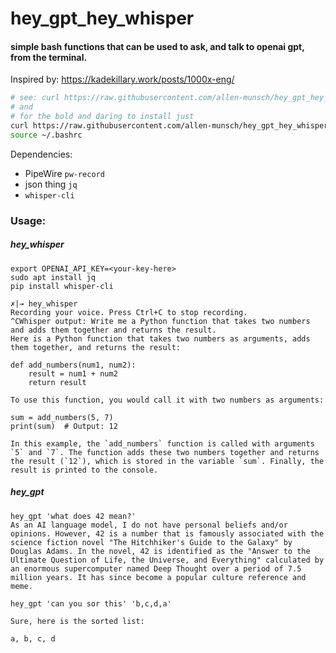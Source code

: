 # hey_gpt_hey_whisper

#### simple bash functions that can be used to ask, and talk to openai gpt, from the terminal.

Inspired by: https://kadekillary.work/posts/1000x-eng/


```bash
# see: curl https://raw.githubusercontent.com/allen-munsch/hey_gpt_hey_whisper/main/hey_gpt_hey_whisper.sh
# and
# for the bold and daring to install just
curl https://raw.githubusercontent.com/allen-munsch/hey_gpt_hey_whisper/main/hey_gpt_hey_whisper.sh >> ~/.bashrc
source ~/.bashrc
```

Dependencies:

- PipeWire `pw-record`
- json thing `jq`
- `whisper-cli`


### Usage:

##### hey_whisper

```
export OPENAI_API_KEY=<your-key-here>
sudo apt install jq
pip install whisper-cli

✗|→ hey_whisper
Recording your voice. Press Ctrl+C to stop recording.
^CWhisper output: Write me a Python function that takes two numbers and adds them together and returns the result.
Here is a Python function that takes two numbers as arguments, adds them together, and returns the result:

def add_numbers(num1, num2):
    result = num1 + num2
    return result

To use this function, you would call it with two numbers as arguments:

sum = add_numbers(5, 7)
print(sum)  # Output: 12

In this example, the `add_numbers` function is called with arguments `5` and `7`. The function adds these two numbers together and returns the result (`12`), which is stored in the variable `sum`. Finally, the result is printed to the console.

```

##### hey_gpt

```
hey_gpt 'what does 42 mean?'
As an AI language model, I do not have personal beliefs and/or opinions. However, 42 is a number that is famously associated with the science fiction novel "The Hitchhiker's Guide to the Galaxy" by Douglas Adams. In the novel, 42 is identified as the "Answer to the Ultimate Question of Life, the Universe, and Everything" calculated by an enormous supercomputer named Deep Thought over a period of 7.5 million years. It has since become a popular culture reference and meme.
```

```
hey_gpt 'can you sor this' 'b,c,d,a'

Sure, here is the sorted list: 

a, b, c, d
```

